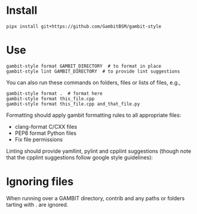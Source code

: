 # Install

    pipx install git+https://github.com/GambitBSM/gambit-style

# Use

    gambit-style format GAMBIT_DIRECTORY  # to format in place 
    gambit-style lint GAMBIT_DIRECTORY  # to provide lint suggestions
    
You can also run these commands on folders, files or lists of files, e.g.,

    gambit-style format .  # format here
    gambit-style format this_file.cpp
    gambit-style format this_file.cpp and_that_file.py

Formatting should apply gambit formatting rules to all appropriate files:

- clang-format C/CXX files
- PEP8 format Python files
- Fix file permissions

Linting should provide yamllint, pylint and cpplint suggestions (though note that the cpplint suggestions follow google style guidelines):

# Ignoring files

When running over a GAMBIT directory, contrib and any paths or folders tarting with . are ignored.
